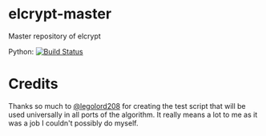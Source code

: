 # elcrypt-master
Master repository of elcrypt

Python: [![Build Status](https://travis-ci.org/elcrypt/elcrypt-python.svg?branch=master)](https://travis-ci.org/elcrypt/elcrypt-python)

# Credits
Thanks so much to [@legolord208](https://github.com/legolord208/) for creating the test script that will be used universally in all ports of the algorithm. It really means a lot to me as it was a job I couldn't possibly do myself.